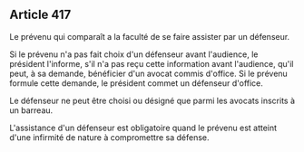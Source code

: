 Article 417
----
Le prévenu qui comparaît a la faculté de se faire assister par un défenseur.

Si le prévenu n'a pas fait choix d'un défenseur avant l'audience, le président
l'informe, s'il n'a pas reçu cette information avant l'audience, qu'il peut, à
sa demande, bénéficier d'un avocat commis d'office. Si le prévenu formule cette
demande, le président commet un défenseur d'office.

Le défenseur ne peut être choisi ou désigné que parmi les avocats inscrits à un
barreau.

L'assistance d'un défenseur est obligatoire quand le prévenu est atteint d'une
infirmité de nature à compromettre sa défense.
